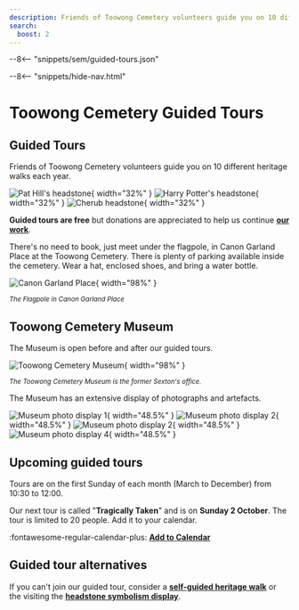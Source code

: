 ```yaml
---
description: Friends of Toowong Cemetery volunteers guide you on 10 different heritage walks each year
search:
  boost: 2
---
```


--8<-- "snippets/sem/guided-tours.json"

--8<-- "snippets/hide-nav.html"

# Toowong Cemetery Guided Tours

## Guided Tours

Friends of Toowong Cemetery volunteers guide you on 10 different heritage walks each year.

![Pat Hill's headstone][image11]{ width="32%" } ![Harry Potter's headstone][image9]{ width="32%" } ![Cherub headstone][image8]{ width="32%" }

**Guided tours are free** but donations are appreciated to help us continue **[our work](about/index.md)**.

There's no need to book, just meet under the flagpole, in Canon Garland Place at the Toowong Cemetery. There is plenty of parking available inside the cemetery. Wear a hat, enclosed shoes, and bring a water bottle.

![Canon Garland Place](assets/flag-pole.jpg){ width="98%" }

*<small>The Flagpole in Canon Garland Place</small>*

## Toowong Cemetery Museum

The Museum is open before and after our guided tours.

![Toowong Cemetery Museum](assets/museum.jpg){ width="98%" }

*<small>The Toowong Cemetery Museum is the former Sexton's office.</small>*

The Museum has an extensive display of photographs and artefacts.

![Museum photo display 1](assets/museum-photos-1.jpg){ width="48.5%" } ![Museum photo display 2](assets/museum-photos-2.jpg){ width="48.5%" }
![Museum photo display 2](assets/museum-photos-3.jpg){ width="48.5%" } ![Museum photo display 4](assets/museum-photos-4.jpg){ width="48.5%" }

## Upcoming guided tours

Tours are on the first Sunday of each month (March to December) from 10:30 to 12:00. 

Our next tour is called "**Tragically Taken**" and is on **Sunday 2 October**. The tour is limited to 20 people. Add it to your calendar.

:fontawesome-regular-calendar-plus: **[Add to Calendar](assets/calendar/fotc-tour-20221002.ics)**


## Guided tour alternatives

If you can't join our guided tour, consider a **[self-guided heritage walk](stories/index.md)** or the visiting the **[headstone symbolism display](headstones/symbols.md)**.

<!--
!!! warning "COVID-19 Restrictions"

    Due to COVID-19 our guided tours are **limited to 20 guests** to enable social distancing to be maintained. 

![Women wearing surgical masks during the influenza epidemic, Brisbane, 1919](assets/masks-1919.jpg)

*<small>[Women wearing surgical masks during the influenza epidemic, Brisbane, 1919](http://onesearch.slq.qld.gov.au/permalink/f/1upgmng/slq_alma21218113110002061), — State Library of Queensland. Cropped.</small>*

-->

<!--
## 6 March 2022

!!! warning "Postponed" 

    Due to the floods and the current weather warnings, this walk has been postponed.

Our first heritage walking tour for 2022 is called **Tragically Taken**.  

Wandering amongst Toowong Cemetery's graves, you come across gravestones with inscriptions alluding to a sudden and tragic loss of a loved one. This walk looks at the events that inspired some of those inscriptions.

The tour is from **10:30 to 12:00 on Sunday 6 March 2022**

:fontawesome-regular-calendar-plus: **[Add to Calendar](assets/calendar/fotc-tour-20220306.ics)**


### 3 April 2022

Our April heritage walking tour is from **10:30 to 12:00 on Sunday 3 April 2022**. 

:fontawesome-regular-calendar-plus: **[Add to Calendar](assets/calendar/fotc-tour-20220403.ics)**

### 1 May 2022

Our May heritage walking tour is from **10:30 to 12:00 on Sunday 1 May 2022**. 

:fontawesome-regular-calendar-plus: **[Add to Calendar](assets/calendar/fotc-tour-20220501.ics)**

### 5 June 2022

Our June heritage walking tour is from **10:30 to 12:00 on Sunday 5 June 2022**. 

:fontawesome-regular-calendar-plus: **[Add to Calendar](assets/calendar/fotc-tour-20220605.ics)**


### 3 July 2022

Our July heritage walking tour is from **10:30 to 12:00 on Sunday 3 July 2022**. 

:fontawesome-regular-calendar-plus: **[Add to Calendar](assets/calendar/fotc-tour-20220703.ics)**

### 7 August 2022

Our August heritage walking tour is from **10:30 to 12:00 on Sunday 7 August 2022**. 

:fontawesome-regular-calendar-plus: **[Add to Calendar](assets/calendar/fotc-tour-20220807.ics)**

### 4 September 2022

Our September heritage walking tour is from **10:30 to 12:00 on Sunday 4 September 2022**.  

:fontawesome-regular-calendar-plus: **[Add to Calendar](assets/calendar/fotc-tour-20220904.ics)**

### 2 October 2022

Our October heritage walking tour is from **10:30 to 12:00 on Sunday 2 October 2022**. 

:fontawesome-regular-calendar-plus: **[Add to Calendar](assets/calendar/fotc-tour-20221002.ics)**

### 6 November 2022

Our November  heritage walking tour is from **10:30 to 12:00 on Sunday 6 November 2022**. 

:fontawesome-regular-calendar-plus: **[Add to Calendar](assets/calendar/fotc-tour-20221106.ics)**

### 4 December 2022

Our last heritage walking tour for 2022 is from **10:30 to 12:00 on Sunday 4 December 2022**. 

:fontawesome-regular-calendar-plus: **[Add to Calendar](assets/calendar/fotc-tour-20221204.ics)**


## 5 March 2023

Our first heritage walking tour for 2023 will be guided by **Lyn** and **Darcy**. The tour is from **10:30 to 12:00 on Sunday 5 March 2023**. 

:fontawesome-regular-calendar-plus: **[Add to Calendar](assets/calendar/fotc-tour-20230305.ics)**

-->

<!--

## Private Guided Tours

We offer private guided heritage tours tailored to your needs. [Contact us](../about/#contact-us) to discuss your requirements. Price on Application. 

--> 

<!--
## Other Tours

Other volunteer groups and commercial operators run tours in the cemetery under licence from the Council. These tours are not associated with the Friends of Toowong Cemetery.

- **[Tragic Tales of Toowong Cemetery](https://www.fosbc.com/tours/tragic-tales-toowong-tour/)** is a unique night tour that focusses on some of the ghost stories, cemetery folklore and the horrible history surrounding this priceless heritage-listed site. Hear amazing true stories of the Moreton Bay Penal Settlement, Brisbane’s lost graveyard, horrific hangings, bloody murders, and, in among this horrible history, be prepared for some spine-tingling tales of the ghosts that are said to reside within Toowong Cemetery.

- **[Toowong Cemetery Ghost Tours](https://ghosttoursaustralia.com.au/brisbane-ghost-tours/toowong-cemetery-original/)** is a commercial tour run in the cemetery at night. 
-->




[image4]: assets/140-commemoration-sml.png
[image5]: assets/museum.jpg
[image6]: assets/federation-pavilion.jpg
[image7]: assets/peter-jackson.jpg "Peter Jackson's Headstone"
[image8]: assets/cherub.jpg
[image9]: assets/harry-potter-16x9.jpg 
[image10]: assets/clasped-hands.jpg "We Part To Meet Again"
[image11]: assets/pat-hill-headstone.jpg 
